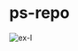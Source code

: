 # ps-repo


![ex-l](https://github.com/webfl/ps-repo/assets/95592829/956cc961-9a23-4957-b316-244a5aed2384)
